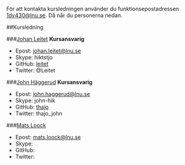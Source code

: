 För att kontakta kursledningen använder du funktionsepostadressen [1dv430@lnu.se](mailto:1dv430@lnu.se). Då når du personerna nedan. 

##Kursledning

###[Johan Leitet](http://lnu.se/personal/johan.leitet)
__Kursansvarig__

* Epost: johan.leitet@lnu.se
* Skype: hiktstjo
* GitHub: [leitet](https://github.com/leitet)
* Twitter: @Leitet

###[John Häggerud](http://lnu.se/personal/john.haggerud)
__Kursansvarig__

* Epost: john.haggerud@lnu.se
* Skype: john-hik
* GitHub: [thajo](http://github.com/thajo)
* Twitter: thajo_john

###[Mats Loock](http://lnu.se/personal/mats.loock)

* Epost: mats.loock@lnu.se
* Skype:
* GitHub: 
* Twitter: